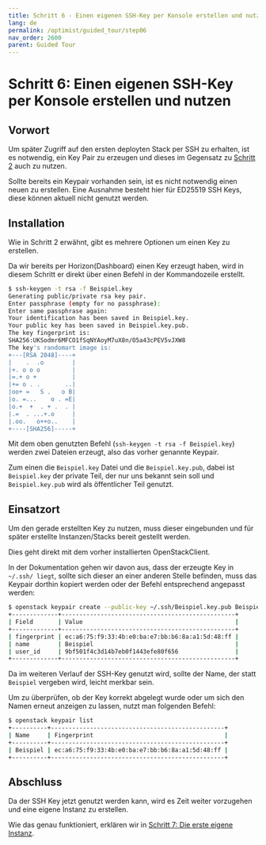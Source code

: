 ```yaml
---
title: Schritt 6 - Einen eigenen SSH-Key per Konsole erstellen und nutzen
lang: de
permalink: /optimist/guided_tour/step06
nav_order: 2600
parent: Guided Tour
---
```


Schritt 6: Einen eigenen SSH-Key per Konsole erstellen und nutzen
=================================================================

Vorwort
-------

Um später Zugriff auf den ersten deployten Stack per SSH zu erhalten, ist es
notwendig, ein Key Pair zu erzeugen und dieses im Gegensatz zu [Schritt
2](schritt02.md) auch zu nutzen.

Sollte bereits ein Keypair vorhanden sein, ist es nicht notwendig einen neuen
zu erstellen. Eine Ausnahme besteht hier für ED25519 SSH Keys, diese können
aktuell nicht genutzt werden.

Installation
------------

Wie in Schritt 2 erwähnt, gibt es mehrere Optionen um einen Key zu
erstellen.

Da wir bereits per Horizon(Dashboard) einen Key erzeugt haben, wird in
diesem Schritt er direkt über einen Befehl in der Kommandozeile
erstellt.

```bash
$ ssh-keygen -t rsa -f Beispiel.key
Generating public/private rsa key pair.
Enter passphrase (empty for no passphrase):
Enter same passphrase again:
Your identification has been saved in Beispiel.key.
Your public key has been saved in Beispiel.key.pub.
The key fingerprint is:
SHA256:UKSodmr6MFCO1fSqNYAoyM7uX8n/O5a43cPEV5vJXW8 
The key's randomart image is:
+---[RSA 2048]----+
|    .  .o        |
|+. o o o         |
|=.+ o +          |
|+= o . .       ..|
|oo+ =   S .   o B|
|o. =...    o . =E|
|o.+  +  . + .  . |
|.=  . ...+.o     |
|.oo.   o++o..    |
+----[SHA256]-----+
```

Mit dem oben genutzten Befehl (`ssh-keygen -t rsa -f Beispiel.key`)
werden zwei Dateien erzeugt, also das vorher genannte Keypair.

Zum einen die `Beispiel.key` Datei und die `Beispiel.key.pub`, dabei ist
`Beispiel.key` der private Teil, der nur uns bekannt sein soll und
`Beispiel.key.pub` wird als öffentlicher Teil genutzt.

Einsatzort
----------

Um den gerade erstellten Key zu nutzen, muss dieser eingebunden und für
später erstellte Instanzen/Stacks bereit gestellt werden.

Dies geht direkt mit dem vorher installierten OpenStackClient.

In der Dokumentation gehen wir davon aus, dass der erzeugte Key in
`~/.ssh/ liegt`, sollte sich dieser an einer anderen Stelle befinden,
muss das Keypair dorthin kopiert werden oder der Befehl entsprechend
angepasst werden:

```bash
$ openstack keypair create --public-key ~/.ssh/Beispiel.key.pub Beispiel
+-------------+-------------------------------------------------+
| Field       | Value                                           |
+-------------+-------------------------------------------------+
| fingerprint | ec:a6:75:f9:33:4b:e0:ba:e7:bb:b6:8a:a1:5d:48:ff |
| name        | Beispiel                                        |
| user_id     | 9bf501f4c3d14b7eb0f1443efe80f656                |
+-------------+-------------------------------------------------+
```

Da im weiteren Verlauf der SSH-Key genutzt wird, sollte der Name, der
statt `Beispiel` vergeben wird, leicht merkbar sein.

Um zu überprüfen, ob der Key korrekt abgelegt wurde oder um sich den
Namen erneut anzeigen zu lassen, nutzt man folgenden
Befehl:

```bash
$ openstack keypair list
+----------+-------------------------------------------------+
| Name     | Fingerprint                                     |
+----------+-------------------------------------------------+
| Beispiel | ec:a6:75:f9:33:4b:e0:ba:e7:bb:b6:8a:a1:5d:48:ff |
+----------+-------------------------------------------------+
```

Abschluss
---------

Da der SSH Key jetzt genutzt werden kann, wird es Zeit weiter vorzugehen und
eine eigene Instanz zu erstellen.

Wie das genau funktioniert, erklären wir in [Schritt 7: Die erste eigene Instanz](schritt07.md).
